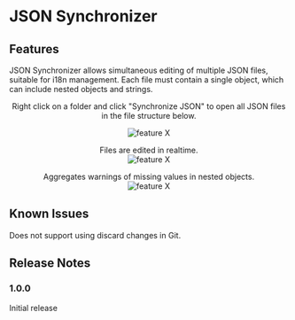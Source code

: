 # JSON Synchronizer

## Features

JSON Synchronizer allows simultaneous editing of multiple JSON files, suitable for i18n management. Each file must contain a single object, which can include nested objects and strings.

<div align="center">
  Right click on a folder and click "Synchronize JSON" to open all JSON files in the file structure below.<br>

  ![feature X](https://github.com/oscar-green/json-synchronizer/blob/main/media/folder-click.gif?raw=true)

  Files are edited in realtime. <br>
  ![feature X](https://github.com/oscar-green/json-synchronizer/blob/main/media/realtime-edit.gif?raw=true)

  Aggregates warnings of missing values in nested objects.<br>
  ![feature X](https://github.com/oscar-green/json-synchronizer/blob/main/media/aggregate-warnings.gif?raw=true)
</div>

## Known Issues

Does not support using discard changes in Git.

## Release Notes

### 1.0.0

Initial release